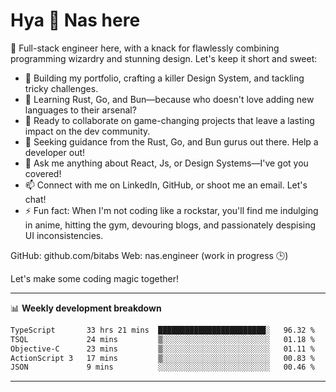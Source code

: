 # Hya 👋 Nas here

👋 Full-stack engineer here, with a knack for flawlessly combining programming wizardry and stunning design. Let's keep it short and sweet:

- 🔭 Building my portfolio, crafting a killer Design System, and tackling tricky challenges.
- 🌱 Learning Rust, Go, and Bun—because who doesn't love adding new languages to their arsenal?
- 👯 Ready to collaborate on game-changing projects that leave a lasting impact on the dev community.
- 🤔 Seeking guidance from the Rust, Go, and Bun gurus out there. Help a developer out!
- 💬 Ask me anything about React, Js, or Design Systems—I've got you covered!
- 📫 Connect with me on LinkedIn, GitHub, or shoot me an email. Let's chat!
- ⚡ Fun fact: When I'm not coding like a rockstar, you'll find me indulging in anime, hitting the gym, devouring blogs, and passionately despising UI inconsistencies.

GitHub: github.com/bitabs
Web: nas.engineer (work in progress 🕒)

Let's make some coding magic together!

-------
📊 **Weekly development breakdown**
<!--START_SECTION:waka-->

```txt
TypeScript       33 hrs 21 mins  ████████████████████████░   96.32 %
TSQL             24 mins         ▒░░░░░░░░░░░░░░░░░░░░░░░░   01.18 %
Objective-C      23 mins         ▒░░░░░░░░░░░░░░░░░░░░░░░░   01.11 %
ActionScript 3   17 mins         ▒░░░░░░░░░░░░░░░░░░░░░░░░   00.83 %
JSON             9 mins          ░░░░░░░░░░░░░░░░░░░░░░░░░   00.46 %
```

<!--END_SECTION:waka-->
-------
